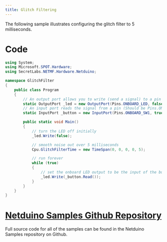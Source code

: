```yaml
---
title: Glitch Filtering
---
```


The following sample illustrates configuring the glitch filter to 5 milliseconds.

# Code

```csharp
using System;
using Microsoft.SPOT.Hardware;
using SecretLabs.NETMF.Hardware.Netduino;

namespace GlitchFilter
{
    public class Program
    {
        // An output port allows you to write (send a signal) to a pin
        static OutputPort _led = new OutputPort(Pins.ONBOARD_LED, false);
        // An input port reads the signal from a pin (Should be Pins.ONBOARD_BTN, but there is a bug)
        static InputPort _button = new InputPort(Pins.ONBOARD_SW1, true, Port.ResistorMode.Disabled);

        public static void Main()
        {
            // turn the LED off initially
            _led.Write(false);

            // smooth noise out over 5 milliseconds
            Cpu.GlitchFilterTime = new TimeSpan(0, 0, 0, 0, 5);

            // run forever
            while (true)
            {
                // set the onboard LED output to be the input of the button
                _led.Write(_button.Read());
            }
        }
    }
}
```

# [Netduino Samples Github Repository](https://github.com/WildernessLabs/Netduino_Samples)

Full source code for all of the samples can be found in the Netduino Samples repository on Github.